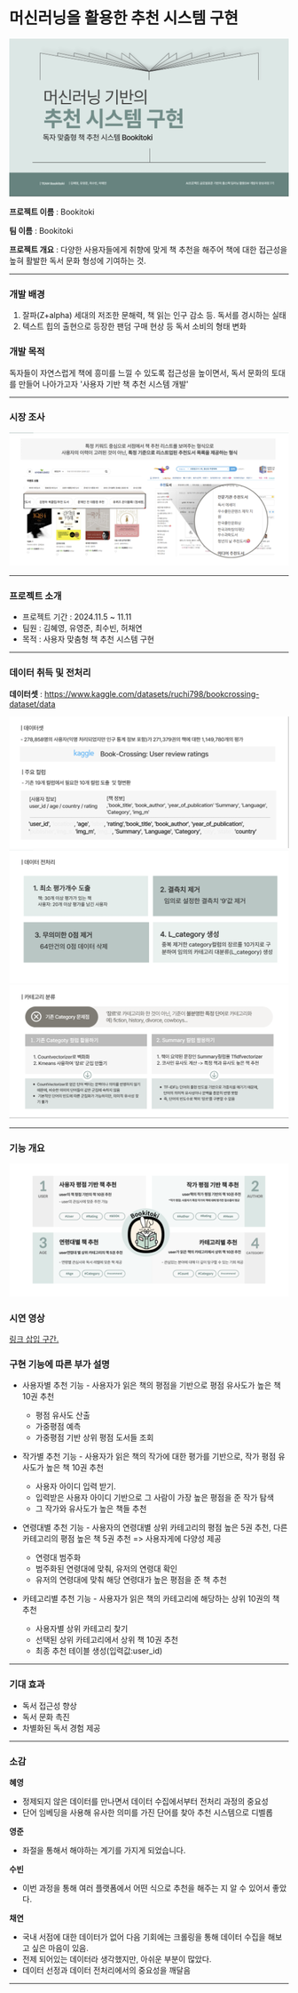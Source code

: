 # 머신러닝을 활용한 추천 시스템 구현

![대문 이미지](soovin/data/img.png)

**프로젝트 이름** : Bookitoki

**팀 이름** : Bookitoki

**프로젝트 개요** : 다양한 사용자들에게 취향에 맞게 책 추천을 해주어 책에 대한 접근성을 높혀 활발한 독서 문화 형성에 기여하는 것.

--------

### **개발 배경**
1. 잘파(Z+alpha) 세대의 저조한 문해력, 책 읽는 인구 감소 등. 독서를 경시하는 실태
2. 텍스트 힙의 출현으로 등장한 팬덤 구매 현상 등 독서 소비의 형태 변화

### **개발 목적**

독자들이 자연스럽게 책에 흥미를 느낄 수 있도록 접근성을 높이면서, 독서 문화의 토대를 만들어 나아가고자 '사용자 기반 책 추천 시스템 개발'

--------

### **시장 조사**

![img_1.png](soovin/data/img_1.png)

-------

### **프로젝트 소개**
- 프로젝트 기간 : 2024.11.5 ~ 11.11
- 팀원 : 김혜영, 유영준, 최수빈, 허채연
- 목적 : 사용자 맞춤형 책 추천 시스템 구현

--------
### **데이터 취득 및 전처리**

**데이터셋** : https://www.kaggle.com/datasets/ruchi798/bookcrossing-dataset/data

![img_2.png](soovin/data/img_2.png)
![img_3.png](soovin/data/img_3.png)
![img_5.png](soovin/data/img_5.png)

-----
### **기능 개요**

![img_8.png](soovin/data/img_8.png)

### **시연 영상**

[링크 삽입 구간.](https://drive.google.com/drive/folders/1sBdYstZMxD3goNaHydNORppfXdNQZNpb)

### **구현 기능에 따른 부가 설명**

- 사용자별 추천 기능 - 사용자가 읽은 책의 평점을 기반으로 평점 유사도가 높은 책 10권 추천
  - 평점 유사도 산출
  - 가중평점 예측
  - 가중평점 기반 상위 평점 도서들 조회


- 작가별 추천 기능 - 사용자가 읽은 책의 작가에 대한 평가를 기반으로, 작가 평점 유사도가 높은 책 10권 추천
  - 사용자 아이디 입력 받기. 
  - 입력받은 사용자 아이디 기반으로 그 사람이 가장 높은 평점을 준 작가 탐색 
  - 그 작가와 유사도가 높은 책들 추천


- 연령대별 추천 기능 - 사용자의 연령대별 상위 카테고리의 평점 높은 5권 추천, 다른 카테고리의 평점 높은 책 5권 추천 => 사용자게에 다양성 제공

  - 연령대 범주화
  - 범주화된 연령대에 맞춰, 유저의 연령대 확인
  - 유저의 연령대에 맞춰 해당 연령대가 높은 평점을 준 책 추천


- 카테고리별 추천 기능 - 사용자가 읽은 책의 카테고리에 해당하는 상위 10권의 책 추천
  - 사용자별 상위 카테고리 찾기
  - 선택된 상위 카테고리에서 상위 책 10권 추천
  - 최종 추천 테이블 생성(입력값:user_id)

-----

### **기대 효과**

- 독서 접근성 향상
- 독서 문화 촉진
- 차별화된 독서 경험 제공

----
### **소감**

**혜영**
- 정제되지 않은 데이터를 만나면서 데이터 수집에서부터 전처리 과정의 중요성
- 단어 임베딩을 사용해 유사한 의미를 가진 단어를 찾아 추천 시스템으로 디벨롭

**영준**
- 좌절을 통해서 해야하는 계기를 가지게 되었습니다.

**수빈**
- 이번 과정을 통해 여러 플랫폼에서 어떤 식으로 추천을 해주는 지 알 수 있어서 좋았다.

**채연**
- 국내 서점에 대한 데이터가 없어 다음 기회에는 크롤링을 통해 데이터 수집을 해보고 싶은 마음이 있음.
- 전제 되어있는 데이터라 생각했지만, 아쉬운 부분이 많았다.
- 데이터 선정과 데이터 전처리에서의 중요성을 깨달음

---------
